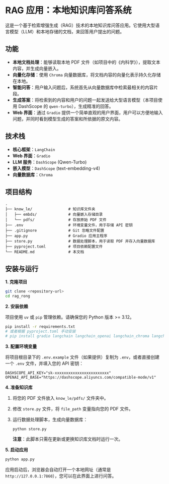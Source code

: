 # RAG 应用：本地知识库问答系统

这是一个基于检索增强生成（RAG）技术的本地知识库问答应用。它使用大型语言模型（LLM）和本地存储的文档，来回答用户提出的问题。

## 功能

- **本地文档处理**：能够读取本地 PDF 文件（如项目中的《内科学》），提取文本内容，并生成向量嵌入。
- **向量化存储**：使用 `Chroma` 向量数据库，将文档内容的向量化表示持久化存储在本地。
- **智能问答**：用户输入问题后，系统首先从向量数据库中检索最相关的内容片段。
- **生成答案**：将检索到的内容和用户的问题一起发送给大型语言模型（本项目使用 DashScope 的 `qwen-turbo`），生成精准的回答。
- **Web 界面**：通过 `Gradio` 提供一个简单直观的用户界面，用户可以方便地输入问题，并同时看到模型生成的答案和所依据的原文内容。

## 技术栈

- **核心框架**：`LangChain`
- **Web 界面**：`Gradio`
- **LLM 服务**：`DashScope` (Qwen-Turbo)
- **嵌入模型**：`DashScope` (text-embedding-v4)
- **向量数据库**：`Chroma`

## 项目结构

```
.
├── know_le/                # 知识库文件夹
│   ├── embds/              # 向量嵌入存储目录
│   └── pdfs/               # 存放原始 PDF 文件
├── .env                    # 环境变量文件，用于存储 API 密钥
├── .gitignore              # Git 忽略文件配置
├── app.py                  # Gradio 应用主程序
├── store.py                # 数据处理脚本，用于读取 PDF 并存入向量数据库
├── pyproject.toml          # 项目依赖配置文件
└── README.md               # 本文档
```

## 安装与运行

**1. 克隆项目**

```bash
git clone <repository-url>
cd rag_rong
```

**2. 安装依赖**

项目使用 `uv` 或 `pip` 管理依赖。请确保您的 Python 版本 >= 3.12。

```bash
pip install -r requirements.txt
# 或者根据 pyproject.toml 手动安装
# pip install gradio langchain langchain_openai langchain_chroma langchain_community dashscope python-dotenv
```

**3. 配置环境变量**

将项目根目录下的 `.env.example` 文件（如果提供）复制为 `.env`，或者直接创建一个 `.env` 文件，并填入您的 API 密钥：

```
DASHSCOPE_API_KEY="sk-xxxxxxxxxxxxxxxxxxxxxxxx"
OPENAI_API_BASE="https://dashscope.aliyuncs.com/compatible-mode/v1"
```

**4. 准备知识库**

1.  将您的 PDF 文件放入 `know_le/pdfs/` 文件夹中。
2.  修改 `store.py` 文件，将 `file_path` 变量指向您的 PDF 文件。
3.  运行数据处理脚本，生成向量数据库：

    ```bash
    python store.py
    ```

    **注意**：此脚本只需在更新或更换知识库文档时运行一次。

**5. 启动应用**

```bash
python app.py
```

应用启动后，浏览器会自动打开一个本地网址（通常是 `http://127.0.0.1:7860`），您可以在此界面上进行问答。
